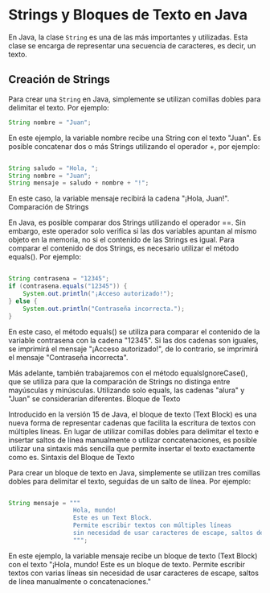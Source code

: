 # Strings y Bloques de Texto en Java

En Java, la clase `String` es una de las más importantes y utilizadas. Esta clase se encarga de representar una secuencia de caracteres, es decir, un texto.

## Creación de Strings

Para crear una `String` en Java, simplemente se utilizan comillas dobles para delimitar el texto. Por ejemplo:

```java
String nombre = "Juan";
```

En este ejemplo, la variable nombre recibe una String con el texto "Juan". Es posible concatenar dos o más Strings utilizando el operador +, por ejemplo:

```java

String saludo = "Hola, ";
String nombre = "Juan";
String mensaje = saludo + nombre + "!";
```

En este caso, la variable mensaje recibirá la cadena "¡Hola, Juan!".
Comparación de Strings

En Java, es posible comparar dos Strings utilizando el operador ==. Sin embargo, este operador solo verifica si las dos variables apuntan al mismo objeto en la memoria, no si el contenido de las Strings es igual. Para comparar el contenido de dos Strings, es necesario utilizar el método equals(). Por ejemplo:

```java

String contrasena = "12345";
if (contrasena.equals("12345")) {
    System.out.println("¡Acceso autorizado!");
} else {
    System.out.println("Contraseña incorrecta.");
}
```

En este caso, el método equals() se utiliza para comparar el contenido de la variable contrasena con la cadena "12345". Si las dos cadenas son iguales, se imprimirá el mensaje "¡Acceso autorizado!", de lo contrario, se imprimirá el mensaje "Contraseña incorrecta".

Más adelante, también trabajaremos con el método equalsIgnoreCase(), que se utiliza para que la comparación de Strings no distinga entre mayúsculas y minúsculas. Utilizando solo equals, las cadenas "alura" y "Juan" se considerarían diferentes.
Bloque de Texto

Introducido en la versión 15 de Java, el bloque de texto (Text Block) es una nueva forma de representar cadenas que facilita la escritura de textos con múltiples líneas. En lugar de utilizar comillas dobles para delimitar el texto e insertar saltos de línea manualmente o utilizar concatenaciones, es posible utilizar una sintaxis más sencilla que permite insertar el texto exactamente como es.
Sintaxis del Bloque de Texto

Para crear un bloque de texto en Java, simplemente se utilizan tres comillas dobles para delimitar el texto, seguidas de un salto de línea. Por ejemplo:

```java

String mensaje = """
                  Hola, mundo!
                  Este es un Text Block.
                  Permite escribir textos con múltiples líneas
                  sin necesidad de usar caracteres de escape, saltos de línea manualmente o concatenaciones.
                  """;
```

En este ejemplo, la variable mensaje recibe un bloque de texto (Text Block) con el texto "¡Hola, mundo! Este es un bloque de texto. Permite escribir textos con varias líneas sin necesidad de usar caracteres de escape, saltos de línea manualmente o concatenaciones."